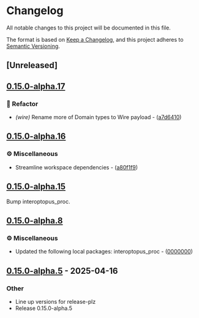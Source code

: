 # Changelog

All notable changes to this project will be documented in this file.

The format is based on [Keep a Changelog](https://keepachangelog.com/en/1.0.0/),
and this project adheres to [Semantic Versioning](https://semver.org/spec/v2.0.0.html).

## [Unreleased]

## [0.15.0-alpha.17](https://github.com/ralfbiedert/interoptopus/compare/interoptopus-v0.15.0-alpha.16...interoptopus-v0.15.0-alpha.17)

### 🚜 Refactor


- *(wire)* Rename more of Domain types to Wire payload - ([a7d6410](https://github.com/ralfbiedert/interoptopus/commit/a7d6410296f53ca22f824043e913c97a1bc7a363))


## [0.15.0-alpha.16](https://github.com/ralfbiedert/interoptopus/compare/interoptopus-v0.15.0-alpha.15...interoptopus-v0.15.0-alpha.16)

### ⚙️ Miscellaneous


- Streamline workspace dependencies - ([a80f1f9](https://github.com/ralfbiedert/interoptopus/commit/a80f1f907721ca9108821f263db64947f47a7f9d))


## [0.15.0-alpha.15](https://github.com/ralfbiedert/interoptopus/compare/interoptopus-v0.15.0-alpha.14...interoptopus-v0.15.0-alpha.15)

Bump interoptopus_proc.


## [0.15.0-alpha.8](https://github.com/ralfbiedert/interoptopus/compare/interoptopus-v0.15.0-alpha.7...interoptopus-v0.15.0-alpha.8)

### ⚙️ Miscellaneous


- Updated the following local packages: interoptopus_proc - ([0000000](https://github.com/ralfbiedert/interoptopus/commit/0000000))


## [0.15.0-alpha.5](https://github.com/ralfbiedert/interoptopus/compare/interoptopus-v0.15.0-alpha.4...interoptopus-v0.15.0-alpha.5) - 2025-04-16

### Other

- Line up versions for release-plz
- Release 0.15.0-alpha.5
